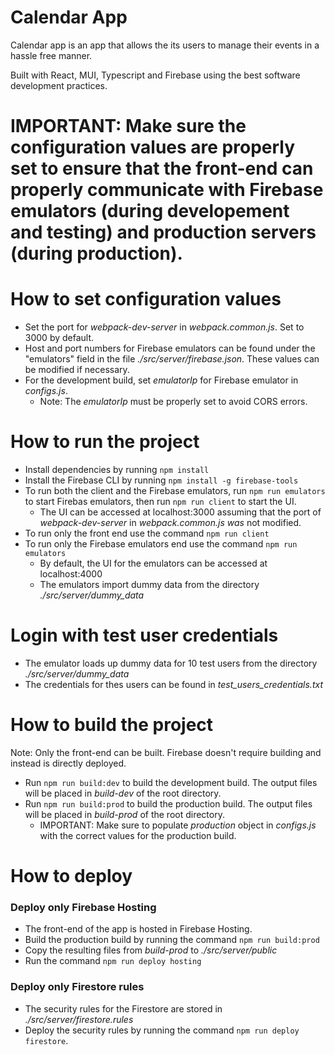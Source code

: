 # Calendar App
Calendar app is an app that allows the its users to manage their events in a hassle free manner.

Built with React, MUI, Typescript and Firebase using the best software development practices.

# IMPORTANT: Make sure the configuration values are properly set to ensure that the front-end can properly communicate with Firebase emulators (during developement and testing) and production servers (during production).

# How to set configuration values
- Set the port for *webpack-dev-server* in *webpack.common.js*. Set to 3000 by default.
- Host and port numbers for Firebase emulators can be found under the "emulators" field in the file *./src/server/firebase.json*. These values can be modified if necessary.
- For the development build, set *emulatorIp* for Firebase emulator in *configs.js*.
  - Note: The *emulatorIp* must be properly set to avoid CORS errors.

# How to run the project
- Install dependencies by running `npm install`
- Install the Firebase CLI by running `npm install -g firebase-tools`
- To run both the client and the Firebase emulators, run `npm run emulators` to start Firebas emulators, then run `npm run client` to start the UI.
  - The UI can be accessed at localhost:3000 assuming that the port of *webpack-dev-server* in *webpack.common.js was* not modified.
- To run only the front end use the command `npm run client`
- To run only the Firebase emulators end use the command `npm run emulators`
  - By default, the UI for the emulators can be accessed at localhost:4000
  - The emulators import dummy data from the directory *./src/server/dummy_data*

# Login with test user credentials
- The emulator loads up dummy data for 10 test users from the directory *./src/server/dummy_data*
- The credentials for thes users can be found in *test_users_credentials.txt*

# How to build the project
Note: Only the front-end can be built. Firebase doesn't require building and instead is directly deployed.
- Run `npm run build:dev` to build the development build. The output files will be placed in *build-dev* of the root directory.
- Run `npm run build:prod` to build the production build. The output files will be placed in *build-prod* of the root directory.
  - IMPORTANT: Make sure to populate *production* object in *configs.js* with the correct values for the production build.

# How to deploy
### Deploy only Firebase Hosting
- The front-end of the app is hosted in Firebase Hosting.
- Build the production build by running the command `npm run build:prod`
- Copy the resulting files from *build-prod* to *./src/server/public*
- Run the command `npm run deploy hosting`
### Deploy only Firestore rules
- The security rules for the Firestore are stored in *./src/server/firestore.rules*
- Deploy the security rules by running the command `npm run deploy firestore`.